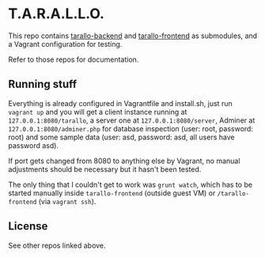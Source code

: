 # T.A.R.A.L.L.O.

This repo contains [tarallo-backend](https://github.com/WEEE-Open/tarallo-backend)
and [tarallo-frontend](https://github.com/WEEE-Open/tarallo-frontend) as submodules,
and a Vagrant configuration for testing.

Refer to those repos for documentation.

## Running stuff

Everything is already configured in Vagrantfile and install.sh, just run `vagrant up`
and you will get a client instance running at `127.0.0.1:8080/tarallo`, a server one
at `127.0.0.1:8080/server`, Adminer at `127.0.0.1:8080/adminer.php` for database
inspection (user: root, password: root) and some sample data (user: asd, password: asd,
all users have password asd).

If port gets changed from 8080 to anything else by Vagrant, no manual adjustments should
be necessary but it hasn't been tested.

The only thing that I couldn't get to work was `grunt watch`, which has to be started
manually inside `tarallo-frontend` (outside guest VM) or `/tarallo-frontend`
(via `vagrant ssh`).

## License

See other repos linked above.
